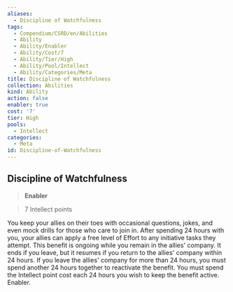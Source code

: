 ```yaml
---
aliases:
  - Discipline of Watchfulness
tags:
  - Compendium/CSRD/en/Abilities
  - Ability
  - Ability/Enabler
  - Ability/Cost/7
  - Ability/Tier/High
  - Ability/Pool/Intellect
  - Ability/Categories/Meta
title: Discipline of Watchfulness
collection: Abilities
kind: Ability
action: false
enabler: true
cost: '7'
tier: High
pools:
  - Intellect
categories:
  - Meta
id: Discipline-of-Watchfulness
---
```

## Discipline of Watchfulness    
>**Enabler**    
>7 Intellect points  
    
You keep your allies on their toes with occasional questions, jokes, and even mock drills for those who care to join in. After spending 24 hours with you, your allies can apply a free level of Effort to any initiative tasks they attempt. This benefit is ongoing while you remain in the allies' company. It ends if you leave, but it resumes if you return to the allies' company within 24 hours. If you leave the allies' company for more than 24 hours, you must spend another 24 hours together to reactivate the benefit. You must spend the Intellect point cost each 24 hours you wish to keep the benefit active. Enabler.
